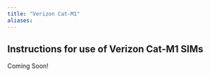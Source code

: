 ```yaml
---
title: "Verizon Cat-M1"
aliases:
---
```


## Instructions for use of Verizon Cat-M1 SIMs

Coming Soon!
